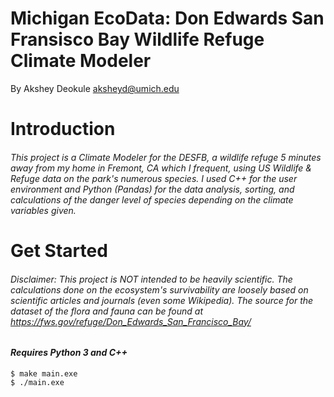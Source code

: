 Michigan EcoData: Don Edwards San Fransisco Bay Wildlife Refuge Climate Modeler
===============================================================================
By Akshey Deokule <aksheyd@umich.edu>

# Introduction
###### This project is a Climate Modeler for the DESFB, a wildlife refuge 5 minutes away from my home in Fremont, CA which I frequent, using US Wildlife & Refuge data on the park's numerous species. I used C++ for the user environment and Python (Pandas) for the data analysis, sorting, and calculations of the danger level of species depending on the climate variables given.

# Get Started
###### Disclaimer: This project is *NOT* intended to be heavily scientific. The calculations done on the ecosystem's survivability are loosely based on scientific articles and journals (even some Wikipedia). The source for the dataset of the flora and fauna can be found at https://fws.gov/refuge/Don_Edwards_San_Francisco_Bay/ 
#### *Requires Python 3 and C++*

```console 
$ make main.exe
$ ./main.exe
```


